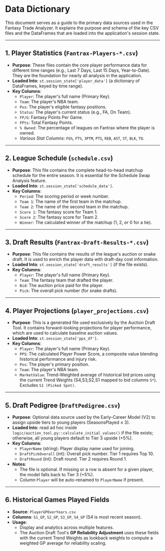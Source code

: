# Data Dictionary

This document serves as a guide to the primary data sources used in the Fantasy Trade Analyzer. It explains the purpose and schema of the key CSV files and the DataFrames that are loaded into the application's session state.

---

## 1. Player Statistics (`Fantrax-Players-*.csv`)

-   **Purpose**: These files contain the core player performance data for different time ranges (e.g., Last 7 Days, Last 15 Days, Year-to-Date). They are the foundation for nearly all analysis in the application.
-   **Loaded Into**: `st.session_state['player_data']` (a dictionary of DataFrames, keyed by time range).
-   **Key Columns**:
    -   `Player`: The player's full name (Primary Key).
    -   `Team`: The player's NBA team.
    -   `Pos`: The player's eligible fantasy positions.
    -   `Status`: The player's current status (e.g., FA, On Team).
    -   `FP/G`: Fantasy Points Per Game.
    -   `FPts`: Total Fantasy Points.
    -   `% Owned`: The percentage of leagues on Fantrax where the player is owned.
    -   *Various Stat Columns*: `FG%`, `FT%`, `3PTM`, `PTS`, `REB`, `AST`, `ST`, `BLK`, `TO`.

---

## 2. League Schedule (`schedule.csv`)

-   **Purpose**: This file contains the complete head-to-head matchup schedule for the entire season. It is essential for the Schedule Swap Analysis feature.
-   **Loaded Into**: `st.session_state['schedule_data']`.
-   **Key Columns**:
    -   `Period`: The scoring period or week number.
    -   `Team 1`: The name of the first team in the matchup.
    -   `Team 2`: The name of the second team in the matchup.
    -   `Score 1`: The fantasy score for Team 1.
    -   `Score 2`: The fantasy score for Team 2.
    -   `Winner`: The calculated winner of the matchup (1, 2, or 0 for a tie).

---

## 3. Draft Results (`Fantrax-Draft-Results-*.csv`)

-   **Purpose**: This file contains the results of the league's auction or snake draft. It is used to enrich the player data with draft-day cost information.
-   **Loaded Into**: `st.session_state['draft_results']` (if the file exists).
-   **Key Columns**:
    -   `Player`: The player's full name (Primary Key).
    -   `Team`: The fantasy team that drafted the player.
    -   `Bid`: The auction price paid for the player.
    -   `Pick`: The overall pick number (for snake drafts).

---

## 4. Player Projections (`player_projections.csv`)

-   **Purpose**: This is a generated file used exclusively by the Auction Draft Tool. It contains forward-looking projections for player performance, which are used to calculate baseline auction values.
-   **Loaded Into**: `st.session_state['pps_df']`.
-   **Key Columns**:
    -   `Player`: The player's full name (Primary Key).
    -   `PPS`: The calculated Player Power Score, a composite value blending historical performance and injury risk.
    -   `Pos`: The player's primary position.
    -   `Team`: The player's NBA team.
    -   `MarketValue`: Trend-Weighted average of historical bid prices using the current Trend Weights (S4,S3,S2,S1 mapped to bid columns `S*`). Excludes `S1 (Picked Spot)`.

---

## 5. Draft Pedigree (`DraftPedigree.csv`)

-   **Purpose**: Optional data source used by the Early-Career Model (V2) to assign upside tiers to young players (SeasonsPlayed ≤ 3).
-   **Loaded Into**: read ad hoc inside `logic/auction_tool.py::calculate_initial_values()` if the file exists; otherwise, all young players default to Tier 3 upside (+5%).
-   **Key Columns**:
    -   `PlayerName` (string): Player display name used for joining.
    -   `DraftPickOverall` (int): Overall pick number. Tier 1 requires Top 10.
    -   `DraftRound` (int): Draft round. Tier 2 requires Round 1.
-   **Notes**:
    -   The file is optional. If missing or a row is absent for a given player, the model falls back to Tier 3 (+5%).
    -   Column `Player` will be auto-renamed to `PlayerName` if present.

---

## 6. Historical Games Played Fields

-   **Source**: `PlayerGPOverYears.csv`
-   **Columns**: `S1_GP`, `S2_GP`, `S3_GP`, `S4_GP` (S4 is most recent season).
-   **Usage**:
    -   Display and analytics across multiple features.
    -   The Auction Draft Tool's **GP Reliability Adjustment** uses these fields with the current Trend Weights as lookback weights to compute a weighted GP average for reliability scaling.
